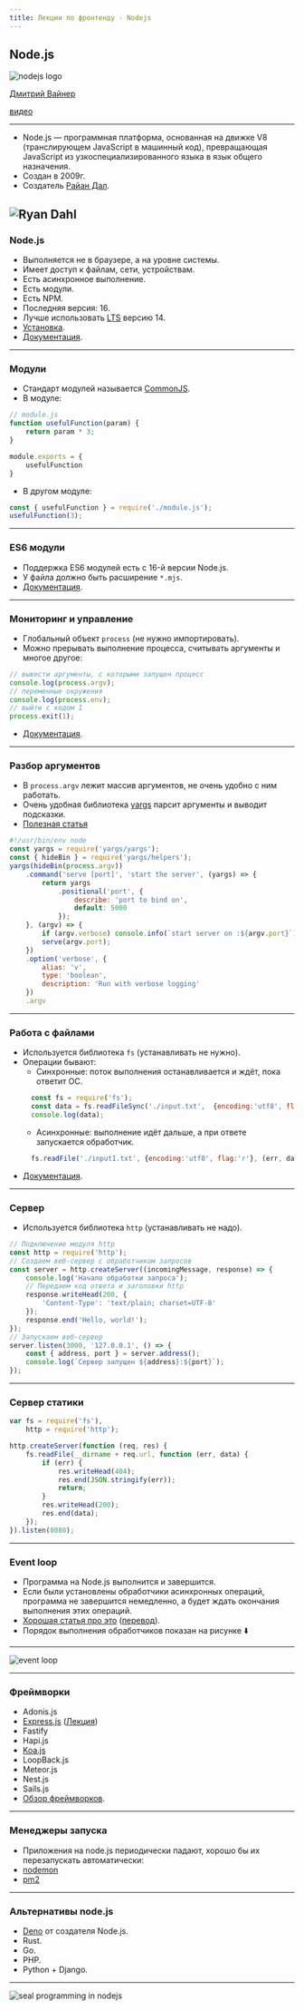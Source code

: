 ```yaml
---
title: Лекции по фронтенду - Nodejs
---
```


## Node.js

![nodejs logo](assets/nodejs/node-logo.png)

[Дмитрий Вайнер](https://github.com/dmitryweiner)

[видео](https://youtu.be/JcV7XtC5On0)

---

* Node.js &mdash; программная платформа, основанная на движке V8
(транслирующем JavaScript в машинный код), превращающая JavaScript
из узкоспециализированного языка в язык общего назначения.
* Создан в 2009г.
* Создатель [Райан Дал](https://tinyclouds.org/).

![Ryan Dahl](assets/nodejs/Ryan_Dahl.jpeg)
---

### Node.js
* Выполняется не в браузере, а на уровне системы.
* Имеет доступ к файлам, сети, устройствам.
* Есть асинхронное выполнение.
* Есть модули.
* Есть NPM.
* Последняя версия: 16.
* Лучше использовать 
  [LTS](https://ru.wikipedia.org/wiki/%D0%94%D0%BE%D0%BB%D0%B3%D0%BE%D1%81%D1%80%D0%BE%D1%87%D0%BD%D0%B0%D1%8F_%D0%BF%D0%BE%D0%B4%D0%B4%D0%B5%D1%80%D0%B6%D0%BA%D0%B0_%D0%BF%D1%80%D0%BE%D0%B3%D1%80%D0%B0%D0%BC%D0%BC%D0%BD%D0%BE%D0%B3%D0%BE_%D0%BE%D0%B1%D0%B5%D1%81%D0%BF%D0%B5%D1%87%D0%B5%D0%BD%D0%B8%D1%8F)
  версию 14.
* [Установка](https://nodejs.org/ru/download/).
* [Документация](https://nodejs.org/api/documentation.html).

---

### Модули
* Стандарт модулей называется [CommonJS](https://nodejs.org/docs/latest/api/modules.html).
* В модуле:

```js
// module.js
function usefulFunction(param) {
    return param * 3;
}

module.exports = {
    usefulFunction
}
```
* В другом модуле:

```js
const { usefulFunction } = require('./module.js');
usefulFunction(3);
```
---

### ES6 модули
* Поддержка ES6 модулей есть c 16-й версии Node.js.
* У файла должно быть расширение ```*.mjs```.
* [Документация](https://nodejs.org/api/esm.html).

---

### Мониторинг и управление
* Глобальный объект ```process``` (не нужно импортировать).
* Можно прерывать выполнение процесса, считывать аргументы и многое другое:
```js
// вывести аргументы, с которыми запущен процесс
console.log(process.argv);
// переменные окружения
console.log(process.env);
// выйти с кодом 1
process.exit(1);
```
* [Документация](https://nodejs.org/api/process.html).
---

### Разбор аргументов
* В ```process.argv``` лежит массив аргументов, не очень удобно с ним работать.
* Очень удобная библиотека [yargs](https://github.com/yargs/yargs) парсит аргументы и выводит подсказки.
* [Полезная статья](https://nodejs.org/en/knowledge/command-line/how-to-parse-command-line-arguments/)
```js
#!/usr/bin/env node
const yargs = require('yargs/yargs');
const { hideBin } = require('yargs/helpers');
yargs(hideBin(process.argv))
    .command('serve [port]', 'start the server', (yargs) => {
        return yargs
            .positional('port', {
                describe: 'port to bind on',
                default: 5000
            });
    }, (argv) => {
        if (argv.verbose) console.info(`start server on :${argv.port}`);
        serve(argv.port);
    })
    .option('verbose', {
        alias: 'v',
        type: 'boolean',
        description: 'Run with verbose logging'
    })
    .argv
```
---

### Работа с файлами
* Используется библиотека ```fs``` (устанавливать не нужно).
* Операции бывают:
  * Синхронные: поток выполнения останавливается и ждёт, пока ответит ОС.
  ```js
    const fs = require('fs');
    const data = fs.readFileSync('./input.txt',  {encoding:'utf8', flag:'r'});
    console.log(data);
  ```
  * Асинхронные: выполнение идёт дальше, а при ответе запускается обработчик.
  ```js
    fs.readFile('./input1.txt', {encoding:'utf8', flag:'r'}, (err, data) => {});
  ```
* [Документация](https://nodejs.org/api/fs.html).

---

### Сервер
* Используется библиотека ```http``` (устанавливать не надо).
```js
// Подключение модуля http
const http = require('http');
// Создаем веб-сервер с обработчиком запросов
const server = http.createServer((incomingMessage, response) => {
    console.log('Начало обработки запроса');
    // Передаем код ответа и заголовки http
    response.writeHead(200, { 
        'Content-Type': 'text/plain; charset=UTF-8' 
    });
    response.end('Hello, world!');
});
// Запускаем веб-сервер
server.listen(3000, '127.0.0.1', () => {
    const { address, port } = server.address();
    console.log(`Сервер запущен ${address}:${port}`);
});
```
---

### Сервер статики
```js
var fs = require('fs'),
    http = require('http');

http.createServer(function (req, res) {
    fs.readFile(__dirname + req.url, function (err, data) {
        if (err) {
            res.writeHead(404);
            res.end(JSON.stringify(err));
            return;
        }
        res.writeHead(200);
        res.end(data);
    });
}).listen(8080);
```
---

### Event loop
* Программа на Node.js выполнится и завершится.
* Если были установлены обработчики асинхронных операций, программа не завершится немедленно,
  а будет ждать окончания выполнения этих операций.
* [Хорошая статья про это](https://jinoantony.com/blog/setimmediate-vs-process-nexttick-in-nodejs)
  ([перевод](https://medium.com/devschacht/event-loop-timers-and-nexttick-18579cd122e0)).
* Порядок выполнения обработчиков показан на рисунке ⬇️
----

![event loop](assets/nodejs/event-loop.png)

---

### Фреймворки
* Adonis.js
* [Express.js](https://expressjs.com/)
  ([Лекция](https://dmitryweiner.github.io/lectures/Express.html#/))
* Fastify
* Hapi.js
* [Koa.js](https://koajs.com/)
* LoopBack.js
* Meteor.js
* Nest.js
* Sails.js
* [Обзор фреймворков](https://medium.com/dailyjs/which-one-is-the-best-node-js-framework-choosing-among-10-tools-87a0e191eefd).

---

### Менеджеры запуска
* Приложения на node.js периодически падают, хорошо бы их перезапускать автоматически:
* [nodemon](https://www.geeksforgeeks.org/nodejs-automatic-restart-nodejs-server-with-nodemon/?ref=rp)
* [pm2](https://pm2.keymetrics.io/docs/usage/quick-start/)
---

### Альтернативы node.js
* [Deno](https://deno.land/) от создателя Node.js.
* Rust.
* Go.
* PHP.
* Python + Django.

---

![seal programming in nodejs](assets/nodejs/seal.jpeg)